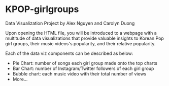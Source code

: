 # KPOP-girlgroups
Data Visualization Project by Alex Nguyen and Carolyn Duong

Upon opening the HTML file, you will be introduced to a webpage with a multitude of data visualizations that provide valuable insights to Korean Pop girl groups, their music videos's popularity, and their relative popularity.

Each of the data viz components can be described as below:
- Pie Chart: number of songs each girl group made onto the top charts
- Bar Chart: number of Instagram/Twitter followers of each girl group
- Bubble chart: each music video with their total number of views
- More...

